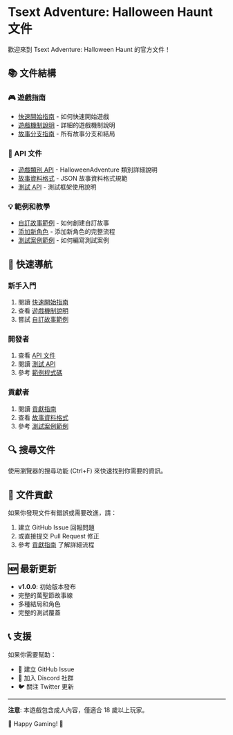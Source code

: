 # Tsext Adventure: Halloween Haunt 文件

歡迎來到 Tsext Adventure: Halloween Haunt 的官方文件！

## 📚 文件結構

### 🎮 遊戲指南
- [快速開始指南](guides/quick-start.md) - 如何快速開始遊戲
- [遊戲機制說明](guides/game-mechanics.md) - 詳細的遊戲機制說明
- [故事分支指南](guides/story-branches.md) - 所有故事分支和結局

### 🔧 API 文件
- [遊戲類別 API](api/game-class.md) - HalloweenAdventure 類別詳細說明
- [故事資料格式](api/story-format.md) - JSON 故事資料格式規範
- [測試 API](api/testing.md) - 測試框架使用說明

### 💡 範例和教學
- [自訂故事範例](examples/custom-story.md) - 如何創建自訂故事
- [添加新角色](examples/new-character.md) - 添加新角色的完整流程
- [測試案例範例](examples/test-cases.md) - 如何編寫測試案例

## 🎃 快速導航

### 新手入門
1. 閱讀 [快速開始指南](guides/quick-start.md)
2. 查看 [遊戲機制說明](guides/game-mechanics.md)
3. 嘗試 [自訂故事範例](examples/custom-story.md)

### 開發者
1. 查看 [API 文件](api/)
2. 閱讀 [測試 API](api/testing.md)
3. 參考 [範例程式碼](examples/)

### 貢獻者
1. 閱讀 [貢獻指南](../CONTRIBUTING.md)
2. 查看 [故事資料格式](api/story-format.md)
3. 參考 [測試案例範例](examples/test-cases.md)

## 🔍 搜尋文件

使用瀏覽器的搜尋功能 (Ctrl+F) 來快速找到你需要的資訊。

## 📝 文件貢獻

如果你發現文件有錯誤或需要改進，請：

1. 建立 GitHub Issue 回報問題
2. 或直接提交 Pull Request 修正
3. 參考 [貢獻指南](../CONTRIBUTING.md) 了解詳細流程

## 🆕 最新更新

- **v1.0.0**: 初始版本發布
- 完整的萬聖節故事線
- 多種結局和角色
- 完整的測試覆蓋

## 📞 支援

如果你需要幫助：

- 📧 建立 GitHub Issue
- 💬 加入 Discord 社群
- 🐦 關注 Twitter 更新

---

**注意**: 本遊戲包含成人內容，僅適合 18 歲以上玩家。

🎃 Happy Gaming! 🎃
